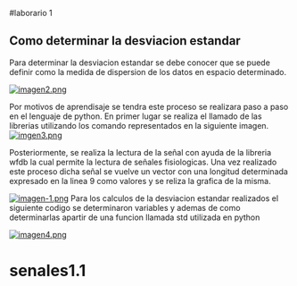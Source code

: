 #laborario 1

## Como determinar la desviacion estandar
 Para determinar la desviacion estandar se debe conocer que se puede definir como la medida de dispersion de los datos en espacio determinado.

[![imagen2.png](https://i.postimg.cc/Wbf8sLBs/imagen2.png)](https://postimg.cc/QH11qPNz)

Por motivos de aprendisaje se tendra este proceso se realizara paso a paso en el lenguaje de python.
En primer lugar se realiza el llamado de las librerias utilizando los comando representados en la siguiente imagen.
[![imgen3.png](https://i.postimg.cc/fL1VLCfq/imgen3.png)](https://postimg.cc/9RtmgGSy)

Posteriormente,  se realiza la lectura de la señal con ayuda de la libreria wfdb la cual permite la lectura de señales fisiologicas. Una vez realizado este proceso dicha señal se vuelve un vector con una longitud determinada expresado en la linea 9 como valores y se reliza la grafica de la misma.

[![imagen-1.png](https://i.postimg.cc/TwxTKmvJ/imagen-1.png)](https://postimg.cc/zLxsMyBy)
Para los calculos de la desviacion estandar realizados el siguiente codigo se determinaron variables y ademas de como determinarlas apartir de una funcion llamada std utilizada en python

[![imagen4.png](https://i.postimg.cc/mkdxSLmP/imagen4.png)](https://postimg.cc/q6CZJTVr)


# senales1.1
